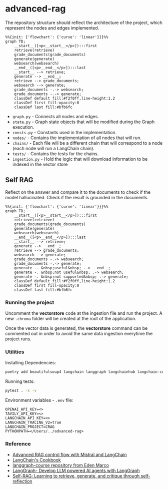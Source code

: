 # advanced-rag

The repository structure should reflect the architecture of the project, which represent the nodes and edges implemented.

```mermaid
%%{init: {'flowchart': {'curve': 'linear'}}}%%
graph TD;
	__start__([<p>__start__</p>]):::first
	retrieve(retrieve)
	grade_documents(grade_documents)
	generate(generate)
	websearch(websearch)
	__end__([<p>__end__</p>]):::last
	__start__ --> retrieve;
	generate --> __end__;
	retrieve --> grade_documents;
	websearch --> generate;
	grade_documents -.-> websearch;
	grade_documents -.-> generate;
	classDef default fill:#f2f0ff,line-height:1.2
	classDef first fill-opacity:0
	classDef last fill:#bfb6fc
```

- `graph.py` - Connects all nodes and edges.
- `state.py` - Graph state objects that will be modified during the Graph execution.
- `consts.py` - Constants used in the implementation.
- `nodes/` - Contains the implementation of all nodes that will run.
- `chains/` - Each file will be a different chain that will correspond to a node (each node will run a LangChain chain).
- `tests/` - Contains the tests for the chains.
- `ingestion.py` - Hold the logic that will download information to be indexed in the vector store

## Self RAG

Reflect on the answer and compare it to the documents to check if the model hallucinated. 
Check if the result is grounded in the documents.

```mermaid
%%{init: {'flowchart': {'curve': 'linear'}}}%%
graph TD;
	__start__([<p>__start__</p>]):::first
	retrieve(retrieve)
	grade_documents(grade_documents)
	generate(generate)
	websearch(websearch)
	__end__([<p>__end__</p>]):::last
	__start__ --> retrieve;
	generate --> __end__;
	retrieve --> grade_documents;
	websearch --> generate;
	grade_documents -.-> websearch;
	grade_documents -.-> generate;
	generate -. &nbsp;useful&nbsp; .-> __end__;
	generate -. &nbsp;not useful&nbsp; .-> websearch;
	generate -. &nbsp;not supported&nbsp; .-> generate;
	classDef default fill:#f2f0ff,line-height:1.2
	classDef first fill-opacity:0
	classDef last fill:#bfb6fc
```

### Running the project

Uncomment the **vectorstore** code at the ingestion file and run the project. A new `.chroma` folder will be created at the root of the application.

Once the vector data is generated, the **vectorstore** command can be commented out in order to avoid the same data ingestion everytime the project runs.

### Utilities

Installing Dependencies:
```sh
poetry add beautifulsoup4 langchain langgraph langchainhub langchain-community tavily-python langchain-chroma langchain_openai python-dotenv black isort pytest grandalf
```

Running tests:
```sh
pytest . -s -v
```

Environment variables - `.env` file:
```
OPENAI_API_KEY=<>
TAVILY_API_KEY=<>
LANGCHAIN_API_KEY=<>
LANGCHAIN_TRACING_V2=true
LANGCHAIN_PROJECT=CRAG
PYTHONPATH=</Users/../advanced-rag>
```

### Reference

- [Advanced RAG control flow with Mistral and LangChain](https://www.youtube.com/watch?v=sgnrL7yo1TE)
- [LangChain's Cookbook](https://github.com/mistralai/cookbook/tree/main/third_party/langchain)
- [langgraph-course repository from Eden Marco](https://github.com/emarco177/langgaph-course)
- [LangGraph- Develop LLM powered AI agents with LangGraph](https://www.udemy.com/course/langgraph/?couponCode=KEEPLEARNING)
- [Self-RAG: Learning to retrieve, generate, and critique through self-reflection](https://arxiv.org/pdf/2310.11511)